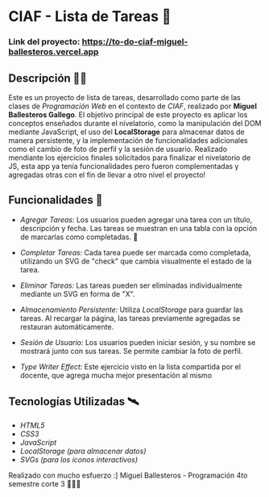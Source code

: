 # CIAF - Lista de Tareas 👾

### Link del proyecto: https://to-do-ciaf-miguel-ballesteros.vercel.app

## Descripción 🧑‍💻

Este es un proyecto de lista de tareas, desarrollado como parte de las clases de *Programación Web* en el contexto de *CIAF*, realizado por **Miguel Ballesteros Gallego**. El objetivo principal de este proyecto es aplicar los conceptos enseñados durante el nivelatorio, como la manipulación del DOM mediante JavaScript,  el uso del **LocalStorage** para almacenar datos de manera persistente, y la implementación de funcionalidades adicionales como el cambio de foto de perfil y la sesión de usuario. Realizado mendiante los ejercicios finales solicitados para finalizar el nivelatorio de JS, esta app ya tenia funcionalidades pero fueron complementadas y agregadas otras con el fin de llevar a otro nivel el proyecto!

## Funcionalidades 🚩

- *Agregar Tareas:* Los usuarios pueden agregar una tarea con un título, descripción y fecha. Las tareas se muestran en una tabla con la opción de marcarlas como completadas. 📓
  
- *Completar Tareas:* Cada tarea puede ser marcada como completada, utilizando un SVG de "check" que cambia visualmente el estado de la tarea.
  
- *Eliminar Tareas:* Las tareas pueden ser eliminadas individualmente mediante un SVG en forma de "X".

- *Almacenamiento Persistente:* Utiliza *LocalStorage* para guardar las tareas. Al recargar la página, las tareas previamente agregadas se restauran automáticamente.

- *Sesión de Usuario:* Los usuarios pueden iniciar sesión, y su nombre se mostrará junto con sus tareas. Se permite cambiar la foto de perfil.
  
- *Type Writer Effect:* Este ejercicio visto en la lista compartida por el docente, que agrega mucha mejor presentación al mismo

## Tecnologías Utilizadas 🛰 

- *HTML5*
- *CSS3*
- *JavaScript*
- *LocalStorage (para almacenar datos)*
- *SVGs (para los íconos interactivos)*

Realizado con mucho esfuerzo :]
Miguel Ballesteros - Programación 4to semestre corte 3 👨‍🚀🚩
